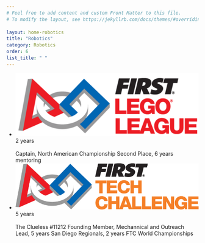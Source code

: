 ```yaml
---
# Feel free to add content and custom Front Matter to this file.
# To modify the layout, see https://jekyllrb.com/docs/themes/#overriding-theme-defaults

layout: home-robotics
title: "Robotics"
category: Robotics
order: 6
list_title: " "
---
```

<div class="w3-container">
    <!-- <h3>FIRST Robotics</h3> -->
    <!-- <img src="/categories/robotics/assets/images/first.png"> -->
    <ul class="w3-ul w3-card-4 w3-white">
      <li class="w3-padding-16">
        <img src="/categories/robotics/assets/images/fll.png" class="w3-left w3-margin-right firstIcon">
        <span class="w3-xlarge w3-right">2 years</span><br><br>
        Captain, North American Championship Second Place, 6 years mentoring
      </li>
      <li class="w3-padding-16">
        <img src="/categories/robotics/assets/images/ftc.png" class="w3-left w3-margin-right firstIcon">
        <span class="w3-xlarge w3-right">5 years</span><br><br>
        The Clueless #11212 Founding Member, Mechannical and Outreach Lead, 5 years San Diego Regionals, 2 years FTC World Championships
      </li>
      <!-- <li class="w3-padding-16">
        <img src="/w3images/avatar6.png" class="w3-left w3-circle w3-margin-right" style="width:35px">
        <span class="w3-xlarge">Jane</span><br>
      </li> -->
    </ul>
  </div>
  <br>
